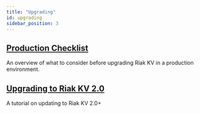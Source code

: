 ```yaml
---
title: "Upgrading"
id: upgrading
sidebar_position: 3
---
```


[upgrade checklist]: ./checklist.md

[upgrade version]: ./version.md

## [Production Checklist][upgrade checklist]

An overview of what to consider before upgrading Riak KV in a production environment.

## [Upgrading to Riak KV 2.0][upgrade version]

A tutorial on updating to Riak KV 2.0+
